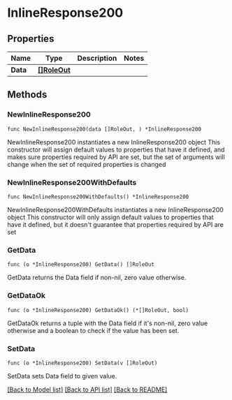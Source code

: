 # InlineResponse200

## Properties

Name | Type | Description | Notes
------------ | ------------- | ------------- | -------------
**Data** | [**[]RoleOut**](RoleOut.md) |  | 

## Methods

### NewInlineResponse200

`func NewInlineResponse200(data []RoleOut, ) *InlineResponse200`

NewInlineResponse200 instantiates a new InlineResponse200 object
This constructor will assign default values to properties that have it defined,
and makes sure properties required by API are set, but the set of arguments
will change when the set of required properties is changed

### NewInlineResponse200WithDefaults

`func NewInlineResponse200WithDefaults() *InlineResponse200`

NewInlineResponse200WithDefaults instantiates a new InlineResponse200 object
This constructor will only assign default values to properties that have it defined,
but it doesn't guarantee that properties required by API are set

### GetData

`func (o *InlineResponse200) GetData() []RoleOut`

GetData returns the Data field if non-nil, zero value otherwise.

### GetDataOk

`func (o *InlineResponse200) GetDataOk() (*[]RoleOut, bool)`

GetDataOk returns a tuple with the Data field if it's non-nil, zero value otherwise
and a boolean to check if the value has been set.

### SetData

`func (o *InlineResponse200) SetData(v []RoleOut)`

SetData sets Data field to given value.



[[Back to Model list]](../README.md#documentation-for-models) [[Back to API list]](../README.md#documentation-for-api-endpoints) [[Back to README]](../README.md)


